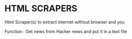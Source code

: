 # HTML SCRAPERS
Html Scraper(s) to extract internet without browser and you

Function : Get news from Hacker news and put it in a text file
